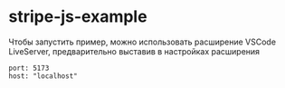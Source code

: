 # stripe-js-example
Чтобы запустить пример, можно использовать расширение VSCode LiveServer, предварительно выставив в настройках расширения
```
port: 5173
host: "localhost"
```
